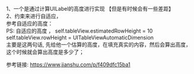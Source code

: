 
1、一个是通过计算UILabel的高度进行实现 【但是有时候会有一些差距】<br>
2、约束来进行自适应， <br>
参考自适应的高度：
<br>
PS:
自适应的高度 ，
self.tableView.estimatedRowHeight = 10 <br>
self.tableView.rowHeight = UITableViewAutomaticDimension <br>
主要是这两句话, 先给他一个估算的高度，在填充真实的内容，然后会算出高度，这个时候就会算出高度是多少了；

参考链接:
https://www.jianshu.com/p/f409dfc15ba1


